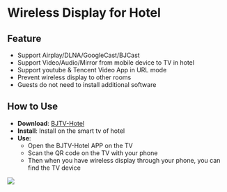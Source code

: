 # Wireless Display for Hotel 

## Feature

* Support Airplay/DLNA/GoogleCast/BJCast    
* Support Video/Audio/Mirror from mobile device to TV in hotel  
* Support youtube & Tencent Video App in URL mode
* Prevent wireless display  to other rooms    
* Guests do not need to install additional software      

## How to Use

* **Download**: [BJTV-Hotel](https://github.com/WirelessPresentation/WirelessDisplay/releases/download/TV-Hotel/BJTV-Hotel-1.0.31.2-release.apk)
* **Install**:  Install on the smart tv of hotel
* **Use**: 
  * Open the BJTV-Hotel APP on the TV
  * Scan the QR code on the TV with your phone
  * Then when you have wireless display through your phone, you can find the TV device  



![](https://github.com/WirelessPresentation/WirelessDisplay/blob/main/zimg/BJTV-Hotel.png)
